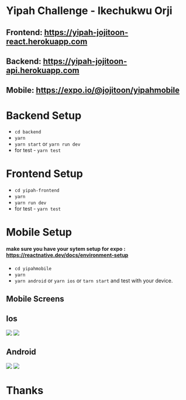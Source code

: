 # Yipah Challenge - Ikechukwu Orji

## Frontend: https://yipah-jojitoon-react.herokuapp.com

## Backend: https://yipah-jojitoon-api.herokuapp.com

## Mobile: https://expo.io/@jojitoon/yipahmobile

#

# Backend Setup

- `cd backend`
- `yarn`
- `yarn start` or `yarn run dev`
- for test - `yarn test`

#

# Frontend Setup

- `cd yipah-frontend`
- `yarn`
- `yarn run dev`
- for test - `yarn test`

# Mobile Setup

#### make sure you have your sytem setup for expo : https://reactnative.dev/docs/environment-setup

- `cd yipahmobile`
- `yarn`
- `yarn android` or `yarn ios` or `tarn start` and test with your device.

## Mobile Screens

## Ios

![](./screenshots/ios1.png)
![](./screenshots/ios2.png)

## Android

![](./screenshots/android.png)
![](./screenshots/android2.png)

# Thanks

